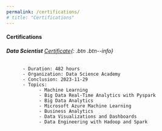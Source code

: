 ```yaml
---
permalink: /certifications/
# title: "Certifications"
---
```


#### __Certifications__
###### __Data Scientist__  [Certificate](https://github.com/stra-uss/stra-uss.github.io/blob/master/assets/certificates/dsa-certificado-formacao-cientista-de-dados-20231129.pdf){: .btn .btn--info}

```
      - Duration: 482 hours
      - Organization: Data Science Academy  
      - Conclusion: 2023-11-29
      - Topics:
            - Machine Learning
            - Big Data Real-Time Analytics with Pyspark
            - Big Data Analytics
            - Microsoft Azure Machine Learning
            - Business Analytics         
            - Data Visualizations and Dashboards
            - Data Engineering with Hadoop and Spark
```

